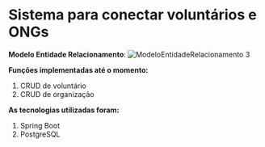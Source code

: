 # Sistema para conectar voluntários e ONGs 

**Modelo Entidade Relacionamento**:
![ModeloEntidadeRelacionamento 3](https://user-images.githubusercontent.com/54013675/162590337-64bbded8-74c9-40a3-b378-3db2bf899045.png)


**Funções implementadas até o momento:**

1. CRUD de voluntário
2. CRUD de organização


**As tecnologias utilizadas foram:**
1. Spring Boot
2. PostgreSQL
